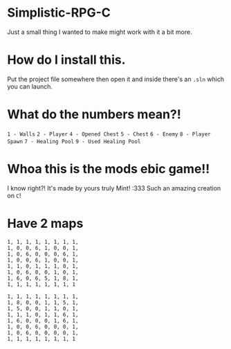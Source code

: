 # Simplistic-RPG-C
Just a small thing I wanted to make might work with it a bit more.

# How do I install this.
Put the project file somewhere then open it and inside there's an `.sln` which you can launch.

# What do the numbers mean?!
`1 - Walls`
`2 - Player`
`4 - Opened Chest`
`5 - Chest`
`6 - Enemy`
`8 - Player Spawn`
`7 - Healing Pool`
`9 - Used Healing Pool`

# Whoa this is the mods ebic game!!
I know right?! It's made by yours truly Mint! :333
Such an amazing creation on `C`!

# Have 2 maps

```
1, 1, 1, 1, 1, 1, 1, 1,
1, 0, 0, 6, 1, 0, 0, 1,
1, 0, 6, 0, 0, 0, 6, 1,
1, 0, 0, 6, 1, 0, 0, 1,
1, 1, 0, 1, 1, 1, 0, 1,
1, 0, 6, 0, 0, 1, 0, 1,
1, 6, 0, 6, 5, 1, 8, 1,
1, 1, 1, 1, 1, 1, 1, 1
```

```
1, 1, 1, 1, 1, 1, 1, 1,
1, 8, 0, 0, 1, 1, 5, 1,
1, 5, 0, 0, 1, 1, 0, 1,
1, 1, 1, 0, 1, 1, 6, 1,
1, 6, 0, 0, 0, 1, 6, 1,
1, 0, 0, 6, 0, 0, 0, 1,
1, 0, 6, 0, 0, 0, 0, 1,
1, 1, 1, 1, 1, 1, 1, 1
```
